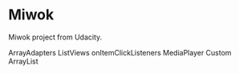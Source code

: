 # Miwok
Miwok project from Udacity.

ArrayAdapters
ListViews
onItemClickListeners
MediaPlayer
Custom ArrayList
